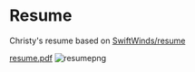 # Resume

Christy's resume based on [SwiftWinds/resume](https://github.com/SwiftWinds/resume)


[resume.pdf]([https://github.com/user-attachments/files/19153300/resume.pdf](https://github.com/qwistaycat/resume/blob/main/resume.pdf))
![resumepng](https://github.com/user-attachments/assets/a7931fd4-eb16-4a62-b247-df25923b9706)
